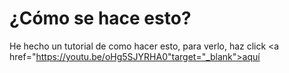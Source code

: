 # ¿Cómo se hace esto?

He hecho un tutorial de como hacer esto, para verlo, haz click <a href="https://youtu.be/oHg5SJYRHA0"target="_blank">aquí</a>
